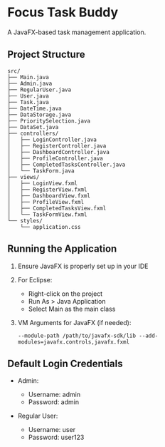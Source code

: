 
# Focus Task Buddy

A JavaFX-based task management application.

## Project Structure

```
src/
├── Main.java
├── Admin.java
├── RegularUser.java
├── User.java
├── Task.java
├── DateTime.java
├── DataStorage.java
├── PrioritySelection.java
├── DataSet.java
├── controllers/
│   ├── LoginController.java
│   ├── RegisterController.java
│   ├── DashboardController.java
│   ├── ProfileController.java
│   ├── CompletedTasksController.java
│   └── TaskForm.java
├── views/
│   ├── LoginView.fxml
│   ├── RegisterView.fxml
│   ├── DashboardView.fxml
│   ├── ProfileView.fxml
│   ├── CompletedTasksView.fxml
│   └── TaskFormView.fxml
└── styles/
    └── application.css
```

## Running the Application

1. Ensure JavaFX is properly set up in your IDE
2. For Eclipse: 
   - Right-click on the project
   - Run As > Java Application
   - Select Main as the main class

3. VM Arguments for JavaFX (if needed):
   ```
   --module-path /path/to/javafx-sdk/lib --add-modules=javafx.controls,javafx.fxml
   ```

## Default Login Credentials

- Admin:
  - Username: admin
  - Password: admin

- Regular User:
  - Username: user
  - Password: user123
